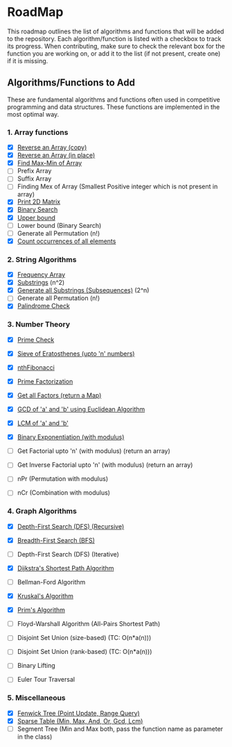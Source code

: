 # RoadMap
This roadmap outlines the list of algorithms and functions that will be added to the repository. Each algorithm/function is listed with a checkbox to track its progress. When contributing, make sure to check the relevant box for the function you are working on, or add it to the list (if not present, create one) if it is missing.

## Algorithms/Functions to Add
These are fundamental algorithms and functions often used in competitive programming and data structures. These functions are implemented in the most optimal way. 

### 1. Array functions
- [x] [Reverse an Array (copy)](Array_Functions/Reverse_an_Array)
- [x] [Reverse an Array (in place)](Array_Functions/Reversing_an_array(in_place))
- [x] [Find Max-Min of Array](Array_Functions/Min_Max_Functions)
- [ ] Prefix Array
- [ ] Suffix Array
- [ ] Finding Mex of Array (Smallest Positive integer which is not present in array)
- [x] [Print 2D Matrix](Array_Functions/Print_2D_Matrix)
- [x] [Binary Search](Array_Functions/Binary_Search)
- [x] [Upper bound](Array_Functions/Upper_Bound)
- [ ] Lower bound (Binary Search)
- [ ] Generate all Permutation (n!)
- [x] [Count occurrences of all elements](Array_Functions/Count_Occurence) 

### 2. String Algorithms
- [x] [Frequency Array](String_Functions/Frequency_Array)
- [X] [Substrings](String_Functions/Substrings) (n^2)
- [x] [Generate all Substrings (Subsequences)](String_Functions/Subsequences) (2^n)
- [ ] Generate all Permutation (n!)
- [x] [Palindrome Check](String_Functions/Palindrome_Check)

### 3. Number Theory
- [x] [Prime Check](Number_Theory_Functions/Prime_Check)
- [x] [Sieve of Eratosthenes (upto 'n' numbers)](Number_Theory_Functions/Sieve_Of_Eratosthenes)
- [x] [nthFibonacci](Number_Theory_Functions/nthFibonacci)
- [x] [Prime Factorization](Number_Theory_Functions/Prime_Factorization)
- [x] [Get all Factors (return a Map)](Number_Theory_Functions/Get_Factors)
- [x] [GCD of 'a' and 'b' using Euclidean Algorithm](Number_Theory_Functions/GCD_Using_Euclidean_Algorithm)
- [x] [LCM of 'a' and 'b'](Number_Theory_Functions/LCM_of_a_and_b)
- [x] [Binary Exponentiation (with modulus)](Number_Theory_Functions/Binary_exponentiation_(with_modulus))
- [ ] Get Factorial upto 'n' (with modulus) (return an array)
- [ ] Get Inverse Factorial upto 'n' (with modulus) (return an array)
- [ ] nPr (Permutation with modulus)
- [ ] nCr (Combination with modulus)


### 4. Graph Algorithms
- [x] [Depth-First Search (DFS) (Recursive)](Graph_Functions/DFS_Recursion)
- [x] [Breadth-First Search (BFS)](Graph_Functions/BFS_Recursion)
- [ ] Depth-First Search (DFS) (Iterative)
- [x] [Dijkstra's Shortest Path Algorithm](Graph_Functions/Dijkstra_s)
- [ ] Bellman-Ford Algorithm
- [x] [Kruskal's Algorithm](Graph_Functions/Kruskal_s)
- [x] [Prim's Algorithm](Graph_Functions/Prim_s)
- [ ] Floyd-Warshall Algorithm (All-Pairs Shortest Path)
- [ ] Disjoint Set Union (size-based) (TC: O(n*a(n)))
- [ ] Disjoint Set Union (rank-based) (TC: O(n*a(n)))
- [ ] Binary Lifting
- [ ] Euler Tour Traversal


### 5. Miscellaneous
- [x] [Fenwick Tree (Point Update, Range Query)](Miscellaneous_Functions/Fenwick_Tree)
- [x] [Sparse Table (Min, Max, And, Or, Gcd, Lcm)](Miscellaneous_Functions/Sparse_Table)
- [ ] Segment Tree (Min and Max both, pass the function name as parameter in the class)
